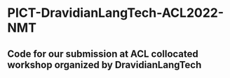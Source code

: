# PICT-DravidianLangTech-ACL2022-NMT
## Code for our submission at ACL collocated workshop organized by DravidianLangTech

